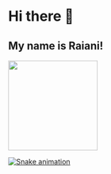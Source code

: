 # Hi there 👋 
## My name is Raiani!
<div>
<a href="https://github.com/raianipontes">
<img loading="lazy" height="180em" src="https://github-readme-stats.vercel.app/api/top-langs/?username=raianipontes&layout=compact&langs_count=7&theme=dracula"/>
</div>

![Snake animation](https://github.com/raianipontes/raianipontes/blob/output/github-contribution-grid-snake.svg)
